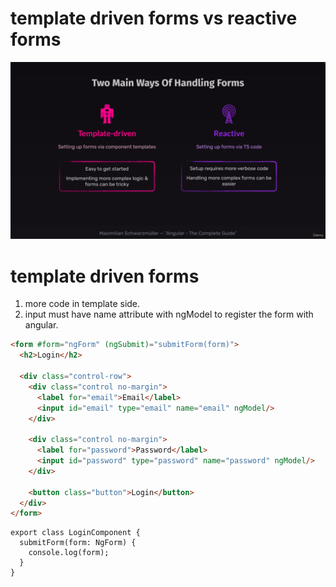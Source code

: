 # template driven forms vs reactive forms
![alt text](image.png)

# template driven forms
1. more code in template side.
2. input must have name attribute with ngModel to register the form with angular.

```HTML
<form #form="ngForm" (ngSubmit)="submitForm(form)">
  <h2>Login</h2>

  <div class="control-row">
    <div class="control no-margin">
      <label for="email">Email</label>
      <input id="email" type="email" name="email" ngModel/>
    </div>

    <div class="control no-margin">
      <label for="password">Password</label>
      <input id="password" type="password" name="password" ngModel/>
    </div>

    <button class="button">Login</button>
  </div>
</form>
```

```TS
export class LoginComponent {
  submitForm(form: NgForm) {
    console.log(form);
  }
}
```